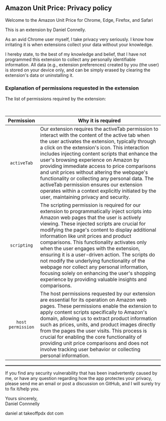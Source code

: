  ## Amazon Unit Price: Privacy policy

Welcome to the Amazon Unit Price for Chrome, Edge, Firefox, and Safari

This is an extension by Daniel Connelly.

As an avid Chrome user myself, I take privacy very seriously.
I know how irritating it is when extensions collect your data without your knowledge.

I hereby state, to the best of my knowledge and belief, that I have not programmed this extension to collect any personally identifiable information. All data (e.g., extension preferences) created by you (the user) is stored on your device only, and can be simply erased by clearing the extension's data or uninstalling it.

### Explanation of permissions requested in the extension

The list of permissions required by the extension:

<br/>

| Permission | Why it is required |
| :---: | --- |
| `activeTab` | Our extension requires the activeTab permission to interact with the content of the active tab when the user activates the extension, typically through a click on the extension's icon. This interaction includes injecting content scripts that enhance the user's browsing experience on Amazon by providing immediate access to price comparisons and unit prices without altering the webpage's functionality or collecting any personal data. The activeTab permission ensures our extension operates within a context explicitly initiated by the user, maintaining privacy and security. |
| `scripting` | The scripting permission is required for our extension to programmatically inject scripts into Amazon web pages that the user is actively viewing. These injected scripts are crucial for modifying the page's content to display additional information like unit prices and product comparisons. This functionality activates only when the user engages with the extension, ensuring it is a user-driven action. The scripts do not modify the underlying functionality of the webpage nor collect any personal information, focusing solely on enhancing the user's shopping experience by providing valuable insights and comparisons. |
| `host permission` | The host permissions requested by our extension are essential for its operation on Amazon web pages. These permissions enable the extension to apply content scripts specifically to Amazon's domain, allowing us to extract product information such as prices, units, and product images directly from the pages the user visits. This process is crucial for enabling the core functionality of providing unit price comparisons and does not involve tracking user behavior or collecting personal information. |
<hr style="border:1px solid gray">

If you find any security vulnerability that has been inadvertently caused by me, or have any question regarding how the app protectes your privacy, please send me an email or post a discussion on GitHub, and I will surely try to fix it/help you.

Yours sincerely,  
Daniel Connnelly

daniel at takeoffpdx dot com
